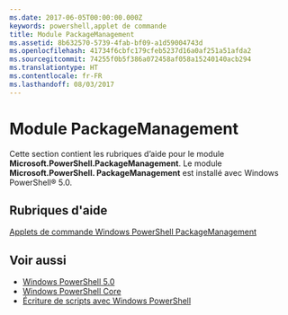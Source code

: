 ```yaml
---
ms.date: 2017-06-05T00:00:00.000Z
keywords: powershell,applet de commande
title: Module PackageManagement
ms.assetid: 8b632570-5739-4fab-bf09-a1d59004743d
ms.openlocfilehash: 41734f6cbfc179cfeb5237d16a0af251a51afda2
ms.sourcegitcommit: 74255f0b5f386a072458af058a15240140acb294
ms.translationtype: HT
ms.contentlocale: fr-FR
ms.lasthandoff: 08/03/2017
---
```

# <a name="packagemanagement-module"></a>Module PackageManagement
Cette section contient les rubriques d’aide pour le module **Microsoft.PowerShell.PackageManagement**. Le module **Microsoft.PowerShell. PackageManagement** est installé avec Windows PowerShell® 5.0.

## <a name="help-topics"></a>Rubriques d'aide
[Applets de commande Windows PowerShell PackageManagement](http://technet.microsoft.com/library/dn890706(v=wps.640).aspx)

## <a name="see-also"></a>Voir aussi
- [Windows PowerShell 5.0](Windows-PowerShell-5.0.md)
- [Windows PowerShell Core](https://technet.microsoft.com/en-us/library/4b75f1e4-f327-48f3-92ab-bf5435094d41)
- [Écriture de scripts avec Windows PowerShell](../../getting-started/fundamental/Scripting-with-Windows-PowerShell.md)

